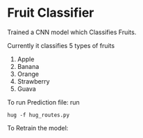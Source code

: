 # Fruit Classifier
 
Trained a CNN model which Classifies Fruits.

Currently it classifies 5 types of fruits 

1. Apple
2. Banana
3. Orange
4. Strawberry
5. Guava

To run Prediction file: 
run 
```bazaar
hug -f hug_routes.py 
``` 

To Retrain the model: 
```bazaar

```

